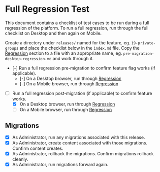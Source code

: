 # Full Regression Test

This document contains a checklist of test cases to be run during a full
regression of the platform. To run a full regression, run through the full
checklist on Desktop and then again on Mobile.

Create a directory under `releases/` named for the feature, eg.
`19-private-groups` and place the checklist below in the `index.md` file. Copy
the [Regression](#regression) section to a file with an appropriate name, eg.
`pre-migration-desktop-regression.md` and work through it.

- [-] Run a full regression pre-migration to confirm feature flag works (if
    applicable).
    - [-] On a Desktop browser, run through [Regression](#regression)
    - [-] On a Mobile browser, run through [Regression](#regression)
- [ ] Run a full regression post-migration (if applicable) to confirm feature
    works.
    - [x] On a Desktop browser, run through [Regression](#regression)
    - [ ] On a Mobile browser, run through [Regression](#regression)

## Migrations
- [x] As Administrator, run any migrations associated with this release.
- [x] As Administrator, create content associated with those migrations. Confirm content creates.
- [x] As Administrator, rollback the migrations. Confirm migrations rollback cleanly.
- [x] As Administrator, run migrations forward again.
